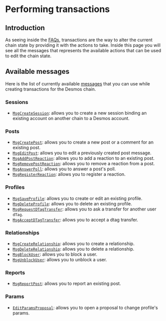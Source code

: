 # Performing transactions
## Introduction
As seeing inside the [FAQs](developer-faq.md#what-is-a-transaction), transactions are the way to alter the current chain state by providing it with the actions to take. Inside this page you will see all the messages that represents the available actions that can be used to edit the chain state.  

## Available messages
Here is the list of currently available [messages](developer-faq.md#what-is-a-message) that you can use while creating transactions for the Desmos chain. 

### Sessions
* [`MsgCreateSession`](msgs/magpie/create-session.md): allows you to create a new session binding an existing account on another chain to a Desmos account. 

### Posts
* [`MsgCreatePost`](msgs/posts/create-post.md): allows you to create a new post or a comment for an existing post. 
* [`MsgEditPost`](msgs/posts/edit-post.md): allows you to edit a previously created post message.
* [`MsgAddPostReaction`](msgs/posts/add-post-reaction.md): allows you to add a reaction to an existing post. 
* [`MsgRemovePostReaction`](msgs/posts/remove-post-reaction.md): allows you to remove a reaction from a post.
* [`MsgAnswerPoll`](msgs/posts/answer-poll.md): allows you to answer a post's poll.
* [`MsgRegisterReaction`](msgs/posts/register-reaction.md): allows you to register a reaction.

### Profiles
* [`MsgSaveProfile`](msgs/profiles/save-profile.md): allows you to create or edit an existing profile.
* [`MsgDeleteProfile`](msgs/profiles/delete-profile.md): allows you to delete an existing profile.
* [`MsgRequestDTagTransfer`](msgs/profiles/request-dtag-transfer.md): allows you to ask a transfer for another user `dTag`.
* [`MsgAcceptDTagTransfer`](msgs/profiles/accept-dtag-transfer-request.md): allows you to accept a dtag transfer.

### Relationships
* [`MsgCreateRelationship`](msgs/relationships/create-relationship.md): allows you to create a relationship.
* [`MsgDeleteRelationship`](msgs/relationships/delete-relationship.md): allows you to delete a relationship.
* [`MsgBlockUser`](msgs/relationships/block-user.md): allows you to block a user.
* [`MsgUnblockUser`](msgs/relationships/unblock-user.md): allows you to unblock a user.

### Reports
* [`MsgReportPost`](msgs/reports/report-post.md): allows you to report an existing post.

### Params
* [`EditParamsProposal`](msgs/edit_param_proposal.md): allows you to open a proposal to change profile's params.
